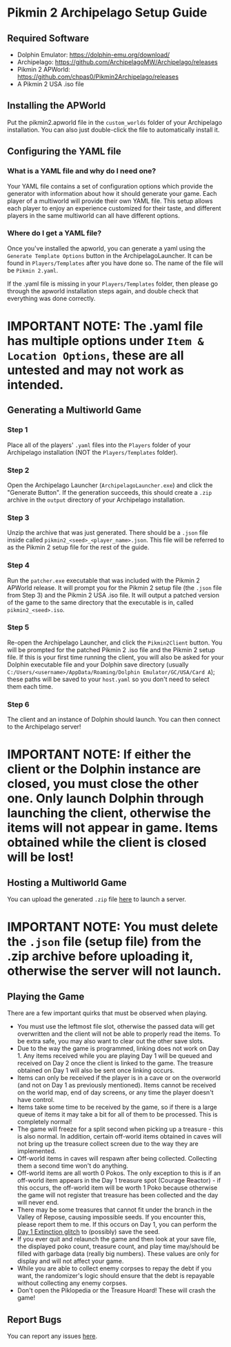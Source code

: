 # Pikmin 2 Archipelago Setup Guide
## Required Software
- Dolphin Emulator: https://dolphin-emu.org/download/
- Archipelago: https://github.com/ArchipelagoMW/Archipelago/releases
- Pikmin 2 APWorld: https://github.com/chpas0/Pikmin2Archipelago/releases
- A Pikmin 2 USA .iso file
## Installing the APWorld
Put the pikmin2.apworld file in the ```custom_worlds``` folder of your Archipelago installation. You can also just double-click the file to automatically install it.
## Configuring the YAML file
### What is a YAML file and why do I need one?
Your YAML file contains a set of configuration options which provide the generator with information about how it should generate your game. Each player of a multiworld will provide their own YAML file. This setup allows each player to enjoy an experience customized for their taste, and different players in the same multiworld can all have different options.
### Where do I get a YAML file?
Once you've installed the apworld, you can generate a yaml using the ```Generate Template Options``` button in the ArchipelagoLauncher. It can be found in ```Players/Templates``` after you have done so. The name of the file will be ```Pikmin 2.yaml```.

If the .yaml file is missing in your ```Players/Templates``` folder, then please go through the apworld installation steps again, and double check that everything was done correctly.

# IMPORTANT NOTE: The .yaml file has multiple options under ```Item & Location Options```, these are all untested and may not work as intended.

## Generating a Multiworld Game
### Step 1
Place all of the players' ```.yaml``` files into the ```Players``` folder of your Archipelago installation (NOT the ```Players/Templates``` folder).
### Step 2
Open the Archipelago Launcher (```ArchipelagoLauncher.exe```) and click the "Generate Button". If the generation succeeds, this should create a ```.zip``` archive in the ```output``` directory of your Archipelago installation.
### Step 3
Unzip the archive that was just generated. There should be a ```.json``` file inside called ```pikmin2_<seed>_<player_name>.json```. This file will be referred to as the Pikmin 2 setup file for the rest of the guide.
### Step 4
Run the ```patcher.exe``` executable that was included with the Pikmin 2 APWorld release. It will prompt you for the Pikmin 2 setup file (the ```.json``` file from Step 3) and the Pikmin 2 USA .iso file. It will output a patched version of the game to the same directory that the executable is in, called ```pikmin2_<seed>.iso```.
### Step 5
Re-open the Archipelago Launcher, and click the ```Pikmin2Client``` button. You will be prompted for the patched Pikmin 2 .iso file and the Pikmin 2 setup file. If this is your first time running the client, you will also be asked for your Dolphin executable file and your Dolphin save directory (usually ```C:/Users/<username>/AppData/Roaming/Dolphin Emulator/GC/USA/Card A```); these paths will be saved to your ```host.yaml``` so you don't need to select them each time.
### Step 6
The client and an instance of Dolphin should launch. You can then connect to the Archipelago server!

# IMPORTANT NOTE: If either the client or the Dolphin instance are closed, you must close the other one. Only launch Dolphin through launching the client, otherwise the items will not appear in game. Items obtained while the client is closed will be lost!

## Hosting a Multiworld Game
You can upload the generated ```.zip``` file [here](https://archipelago.gg/uploads) to launch a server.

# IMPORTANT NOTE: You must delete the ```.json``` file (setup file) from the .zip archive before uploading it, otherwise the server will not launch.

## Playing the Game
There are a few important quirks that must be observed when playing.
- You must use the leftmost file slot, otherwise the passed data will get overwritten and the client will not be able to properly read the items. To be extra safe, you may also want to clear out the other save slots.
- Due to the way the game is programmed, linking does not work on Day 1. Any items received while you are playing Day 1 will be queued and received on Day 2 once the client is linked to the game. The treasure obtained on Day 1 will also be sent once linking occurs.
- Items can only be received if the player is in a cave or on the overworld (and not on Day 1 as previously mentioned). Items cannot be received on the world map, end of day screens, or any time the player doesn't have control.
- Items take some time to be received by the game, so if there is a large queue of items it may take a bit for all of them to be processed. This is completely normal!
- The game will freeze for a split second when picking up a treasure - this is also normal. In addition, certain off-world items obtained in caves will not bring up the treasure collect screen due to the way they are implemented. 
- Off-world items in caves will respawn after being collected. Collecting them a second time won't do anything.
- Off-world items are all worth 0 Pokos. The only exception to this is if an off-world item appears in the Day 1 treasure spot (Courage Reactor) - if this occurs, the off-world item will be worth 1 Poko because otherwise the game will not register that treasure has been collected and the day will never end. 
- There may be some treasures that cannot fit under the branch in the Valley of Repose, causing impossible seeds. If you encounter this, please report them to me. If this occurs on Day 1, you can perform the [Day 1 Extinction glitch](https://www.youtube.com/watch?v=eOR6Gzgu9LU) to (possibly) save the seed.
- If you ever quit and relaunch the game and then look at your save file, the displayed poko count, treasure count, and play time may/should be filled with garbage data (really big numbers). These values are only for display and will not affect your game.
- While you are able to collect enemy corpses to repay the debt if you want, the randomizer's logic should ensure that the debt is repayable without collecting any enemy corpses.
- Don't open the Piklopedia or the Treasure Hoard! These will crash the game!

## Report Bugs
You can report any issues [here](https://github.com/chpas0/Pikmin2Archipelago/issues).
